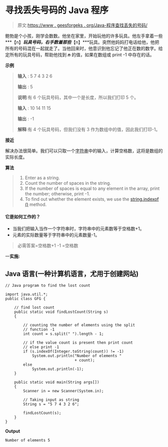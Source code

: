 # 寻找丢失号码的 Java 程序

> 原文:[https://www . geesforgeks . org/Java-程序查找丢失的号码/](https://www.geeksforgeeks.org/java-program-to-find-the-lost-number/)

鲍勃是个小孩，刚学会数数。他坐在家里，开始玩他的许多玩具。他左手拿着一些***【n】***玩具号码，右手数着那些***【n】***玩具。突然他妈妈打电话给他，他把所有的号码混在一起就走了。当他回来时，他意识到他忘记了他正在数的数字。给定所有的玩具号码，帮助他找到 ***n*** 的值，如果在数组或 print -1 中存在的话。

**示例**

> **输入** : 5 7 4 3 2 6
> 
> **输出** : 5
> 
> **说明**:有 6 个玩具号码，其中一个是长度，所以我们打印 5 个。
> 
> **输入** : 10 14 11 15
> 
> **输出** : -1
> 
> **解释**:有 4 个玩具号码，但我们没有 3 作为数组中的值，因此我们打印-1。

**接近**

解决办法很简单。我们可以只取一个[字符串](https://www.geeksforgeeks.org/string-class-in-java/)中的输入，计算空格数，这将是数组的实际长度。

**算法**

> 1.  Enter as a string.
> 2.  Count the number of spaces in the string.
> 3.  If the number of spaces is equal to any element in the array, print the number; otherwise, print -1.
> 4.  To find out whether the element exists, we use the [string.indexof ()](https://www.geeksforgeeks.org/java-string-indexof/) method.

#### 它是如何工作的？

*   当我们把输入当作一个字符串时，字符串中的元素数等于空格数+1。
*   元素的实际数量等于字符串中的元素数量-1。

> 必需答案=空格数+1 -1 =空格数

一**实施:**

## Java 语言(一种计算机语言，尤用于创建网站)

```
// Java program to find the lost count

import java.util.*;
public class GFG {

    // find lost count
    public static void findLostCount(String s)
    {

        // counting the number of elements using the split
        // function -1
        int count = s.split(" ").length - 1;

        // if the value count is present then print count
        // else print -1
        if (s.indexOf(Integer.toString(count)) != -1)
            System.out.println("Number of elements "
                               + count);
        else
            System.out.println(-1);
    }

    public static void main(String args[])
    {
        Scanner in = new Scanner(System.in);

        // Taking input as string
        String s = "5 7 4 3 2 6";

        findLostCount(s);
    }
}
```

**Output**

```
Number of elements 5
```